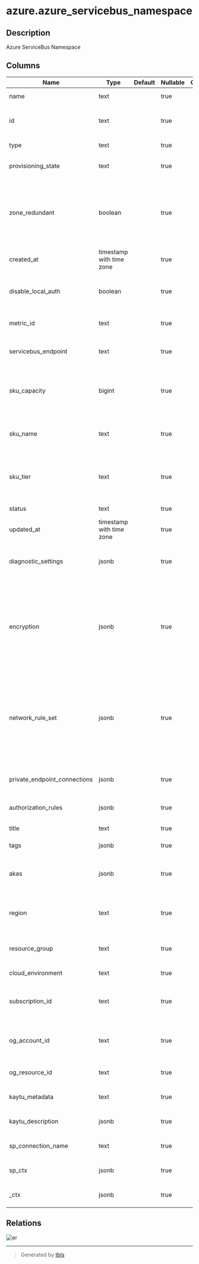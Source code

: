 # azure.azure_servicebus_namespace

## Description

Azure ServiceBus Namespace

## Columns

| Name | Type | Default | Nullable | Children | Parents | Comment |
| ---- | ---- | ------- | -------- | -------- | ------- | ------- |
| name | text |  | true |  |  | The name of the resource. |
| id | text |  | true |  |  | The unique id identifying the resource in subscription. |
| type | text |  | true |  |  | The type of the resource. |
| provisioning_state | text |  | true |  |  | The provisioning state of the namespace. |
| zone_redundant | boolean |  | true |  |  | Enabling this property creates a Premium Service Bus Namespace in regions supported availability zones. |
| created_at | timestamp with time zone |  | true |  |  | The time the namespace was created. |
| disable_local_auth | boolean |  | true |  |  | This property disables SAS authentication for the Service Bus namespace. |
| metric_id | text |  | true |  |  | The identifier for Azure insights metrics. |
| servicebus_endpoint | text |  | true |  |  | Specifies the endpoint used to perform Service Bus operations. |
| sku_capacity | bigint |  | true |  |  | The specified messaging units for the tier. For Premium tier, capacity are 1,2 and 4. |
| sku_name | text |  | true |  |  | Name of this SKU. Valid valuer are: 'Basic', 'Standard', 'Premium'. |
| sku_tier | text |  | true |  |  | The billing tier of this particular SKU. Valid values are: 'Basic', 'Standard', 'Premium'. |
| status | text |  | true |  |  | Status of the namespace. |
| updated_at | timestamp with time zone |  | true |  |  | The time the namespace was updated. |
| diagnostic_settings | jsonb |  | true |  |  | A list of active diagnostic settings for the servicebus namespace. |
| encryption | jsonb |  | true |  |  | Specifies the properties of BYOK encryption configuration. Customer-managed key encryption at rest (Bring Your Own Key) is only available on Premium namespaces. |
| network_rule_set | jsonb |  | true |  |  | Describes the network rule set for specified namespace. The ServiceBus Namespace must be Premium in order to attach a ServiceBus Namespace Network Rule Set. |
| private_endpoint_connections | jsonb |  | true |  |  | The private endpoint connections of the namespace. |
| authorization_rules | jsonb |  | true |  |  | The authorization rules for a namespace. |
| title | text |  | true |  |  | Title of the resource. |
| tags | jsonb |  | true |  |  | A map of tags for the resource. |
| akas | jsonb |  | true |  |  | Array of globally unique identifier strings (also known as) for the resource. |
| region | text |  | true |  |  | The Azure region/location in which the resource is located. |
| resource_group | text |  | true |  |  | The resource group which holds this resource. |
| cloud_environment | text |  | true |  |  | The Azure Cloud Environment. |
| subscription_id | text |  | true |  |  | The Azure Subscription ID in which the resource is located. |
| og_account_id | text |  | true |  |  | The Platform Account ID in which the resource is located. |
| og_resource_id | text |  | true |  |  | The unique ID of the resource in opengovernance. |
| kaytu_metadata | text |  | true |  |  | Platform Metadata of the Azure resource. |
| kaytu_description | jsonb |  | true |  |  | The full model description of the resource |
| sp_connection_name | text |  | true |  |  | Steampipe connection name. |
| sp_ctx | jsonb |  | true |  |  | Steampipe context in JSON form. |
| _ctx | jsonb |  | true |  |  | Steampipe context in JSON form. |

## Relations

![er](azure.azure_servicebus_namespace.svg)

---

> Generated by [tbls](https://github.com/k1LoW/tbls)
